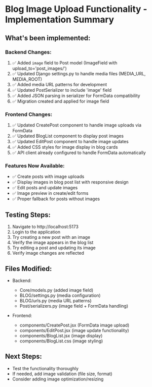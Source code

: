 # Blog Image Upload Functionality - Implementation Summary

## What's been implemented:

### Backend Changes:
1. ✅ Added `image` field to Post model (ImageField with upload_to='post_images/')
2. ✅ Updated Django settings.py to handle media files (MEDIA_URL, MEDIA_ROOT)
3. ✅ Added media URL patterns for development
4. ✅ Updated PostSerializer to include 'image' field
5. ✅ Added JSON parsing in serializer for FormData compatibility
6. ✅ Migration created and applied for image field

### Frontend Changes:
1. ✅ Updated CreatePost component to handle image uploads via FormData
2. ✅ Updated BlogList component to display post images
3. ✅ Updated EditPost component to handle image updates
4. ✅ Added CSS styles for image display in blog cards
5. ✅ API client already configured to handle FormData automatically

### Features Now Available:
- ✅ Create posts with image uploads
- ✅ Display images in blog post list with responsive design
- ✅ Edit posts and update images
- ✅ Image preview in create/edit forms
- ✅ Proper fallback for posts without images

## Testing Steps:
1. Navigate to http://localhost:5173
2. Login to the application
3. Try creating a new post with an image
4. Verify the image appears in the blog list
5. Try editing a post and updating its image
6. Verify image changes are reflected

## Files Modified:
- Backend:
  - Core/models.py (added image field)
  - BLOG/settings.py (media configuration)
  - BLOG/urls.py (media URL patterns)
  - Post/serializers.py (image field + FormData handling)

- Frontend:
  - components/CreatePost.jsx (FormData image upload)
  - components/EditPost.jsx (image update functionality)
  - components/BlogList.jsx (image display)
  - components/BlogList.css (image styling)

## Next Steps:
- Test the functionality thoroughly
- If needed, add image validation (file size, format)
- Consider adding image optimization/resizing
